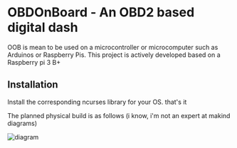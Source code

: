 # OBDOnBoard - An OBD2 based digital dash

OOB is mean to be used on a microcontroller or microcomputer such as Arduinos or Raspberry Pis. This project is actively developed based on a Raspberry pi 3 B+

## Installation

Install the corresponding ncurses library for your OS. that's it

The planned physical build is as follows (i know, i'm not an expert at makind diagrams)

![diagram](https://i.ibb.co/Bs13ZwP/Untitled-Diagram-1.png)
